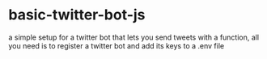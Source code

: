 # basic-twitter-bot-js
a simple setup for a twitter bot that lets you send tweets with a function, all you need is to register a twitter bot and add its keys to a .env file

